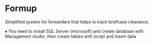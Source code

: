 # Formup

Simplified system for forwarders that helps to track briefcase clearance.

♦ You need to install SQL Server (microsoft) and create database with Management studio,
then create tables with script and insert data
